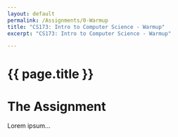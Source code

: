 ```yaml
---
layout: default
permalink: /Assignments/0-Warmup
title: "CS173: Intro to Computer Science - Warmup"
excerpt: "CS173: Intro to Computer Science - Warmup"

---
```

# {{ page.title }}

# The Assignment

Lorem ipsum...